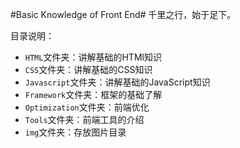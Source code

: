 #Basic Knowledge of Front End#
千里之行，始于足下。

目录说明：
 * `HTML`文件夹：讲解基础的HTMl知识
 * `CSS`文件夹：讲解基础的CSS知识
 * `Javascript`文件夹：讲解基础的JavaScript知识
 * `Framework`文件夹：框架的基础了解
 * `Optimization`文件夹：前端优化
 * `Tools`文件夹：前端工具的介绍
 * `img`文件夹：存放图片目录
